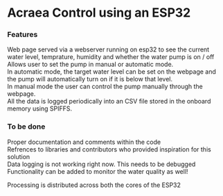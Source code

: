 # Acraea Control using an ESP32

### Features
Web page served via a webserver running on esp32 to see the current water level, temprature, humidity and whether the water pump is on / off<br>
Allows user to set the pump in manual or automatic mode. <br>
In automatic mode, the target water level can be set on the webpage and the pump will automatically turn on if it is below that level.<br>
In manual mode the user can control the pump manually through the webpage.<br>
All the data is logged periodically into an CSV file stored in the onboard memory using SPIFFS.<br>

### To be done
Proper documentation and comments within the code <br>
Refrences to libraries and contributors who provided inspiration for this solution <br>
Data logging is not working right now. This needs to be debugged<br>
Functionality can be added to monitor the water quality as well!<br>

Processing is distributed across both the cores of the ESP32<br>

